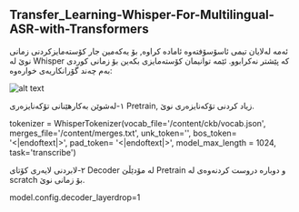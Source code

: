 ## Transfer_Learning-Whisper-For-Multilingual-ASR-with-Transformers
ئەمە لەلایان تیمی ئاسۆسۆفتەوە ئامادە کراوە, بۆ یەکەمین جار کۆستەمایزکردنی زمانی نوێ لە Whisper کە پێشتر نەکرابوو.
ئێمە توانیمان کۆستەمایزی بکەین بۆ زمانی کوردی بەم چەند گۆرانکاریەی خوارەوە:

![alt text](https://dubverse.ai/wp-content/uploads/2022/09/openai-blog-featured-image.png)

١-لەشوێن بەکارهێنانی تۆکەنایزەری Pretrain, زیاد کردنی تۆکەنایزەری نوێ.



tokenizer = WhisperTokenizer(vocab_file='/content/ckb/vocab.json',
                            merges_file='/content/merges.txt',
                             unk_token='',
                             bos_token= '<|endoftext|>',
                             pad_token= '<|endoftext|>',
                             model_max_length = 1024,
                            task='transcribe')
                            
                            
                            
٢-لابردنی لایەری کۆتای Decoder لە مۆدێڵێ Pretrain و دوبارە دروست کردنەوەی لە scratch بۆ زمانی نوێ.



model.config.decoder_layerdrop=1
